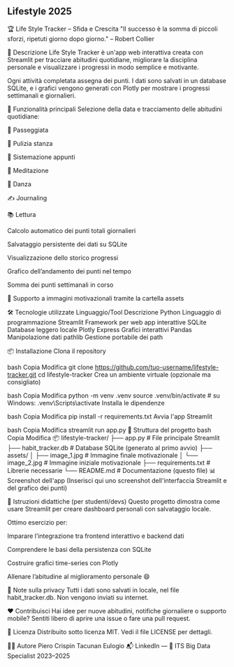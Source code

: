 ## Lifestyle 2025
🏆 Life Style Tracker – Sfida e Crescita
"Il successo è la somma di piccoli sforzi, ripetuti giorno dopo giorno." – Robert Collier

🎯 Descrizione
Life Style Tracker è un'app web interattiva creata con Streamlit per tracciare abitudini quotidiane, migliorare la disciplina personale e visualizzare i progressi in modo semplice e motivante.

Ogni attività completata assegna dei punti. I dati sono salvati in un database SQLite, e i grafici vengono generati con Plotly per mostrare i progressi settimanali e giornalieri.

🚀 Funzionalità principali
Selezione della data e tracciamento delle abitudini quotidiane:

🏃 Passeggiata

🏡 Pulizia stanza

📖 Sistemazione appunti

🧘 Meditazione

💃 Danza

✍️ Journaling

📚 Lettura

Calcolo automatico dei punti totali giornalieri

Salvataggio persistente dei dati su SQLite

Visualizzazione dello storico progressi

Grafico dell’andamento dei punti nel tempo

Somma dei punti settimanali in corso

📸 Supporto a immagini motivazionali tramite la cartella assets

🛠️ Tecnologie utilizzate
Linguaggio/Tool	Descrizione
Python	Linguaggio di programmazione
Streamlit	Framework per web app interattive
SQLite	Database leggero locale
Plotly Express	Grafici interattivi
Pandas	Manipolazione dati
pathlib	Gestione portabile dei path

📦 Installazione
Clona il repository

bash
Copia
Modifica
git clone https://github.com/tuo-username/lifestyle-tracker.git
cd lifestyle-tracker
Crea un ambiente virtuale (opzionale ma consigliato)

bash
Copia
Modifica
python -m venv .venv
source .venv/bin/activate  # su Windows: .venv\Scripts\activate
Installa le dipendenze

bash
Copia
Modifica
pip install -r requirements.txt
Avvia l'app Streamlit

bash
Copia
Modifica
streamlit run app.py
📁 Struttura del progetto
bash
Copia
Modifica
📦 lifestyle-tracker/
├── app.py                   # File principale Streamlit
├── habit_tracker.db         # Database SQLite (generato al primo avvio)
├── assets/
│   ├── image_1.jpg          # Immagine finale motivazionale
│   └── image_2.jpg          # Immagine iniziale motivazionale
├── requirements.txt         # Librerie necessarie
└── README.md                # Documentazione (questo file)
📊 Screenshot dell'app
(Inserisci qui uno screenshot dell'interfaccia Streamlit e del grafico dei punti)

🧠 Istruzioni didattiche (per studenti/devs)
Questo progetto dimostra come usare Streamlit per creare dashboard personali con salvataggio locale.

Ottimo esercizio per:

Imparare l’integrazione tra frontend interattivo e backend dati

Comprendere le basi della persistenza con SQLite

Costruire grafici time-series con Plotly

Allenare l’abitudine al miglioramento personale 😄

🔐 Note sulla privacy
Tutti i dati sono salvati in locale, nel file habit_tracker.db. Non vengono inviati su internet.

❤️ Contribuisci
Hai idee per nuove abitudini, notifiche giornaliere o supporto mobile? Sentiti libero di aprire una issue o fare una pull request.

📄 Licenza
Distribuito sotto licenza MIT. Vedi il file LICENSE per dettagli.

👨‍💻 Autore
Piero Crispin Tacunan Eulogio
📬 LinkedIn — 🧠 ITS Big Data Specialist 2023–2025